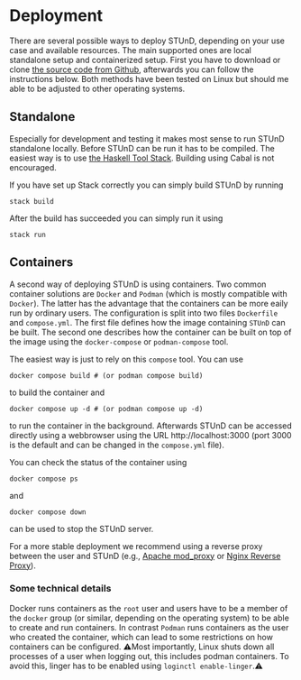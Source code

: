# Deployment

There are several possible ways to deploy STUnD, depending on your use case and available resources. The main supported ones are local standalone setup and containerized setup. First you have to download or clone [the source code from Github](https://github.com/harisont/STUnD), afterwards you can follow the instructions below. Both methods have been tested on Linux but should me able to be adjusted to other operating systems. 

## Standalone

Especially for development and testing it makes most sense to run STUnD standalone locally. Before STUnD can be run it has to be compiled. The easiest way is to use [the Haskell Tool Stack](https://docs.haskellstack.org/en/stable/). Building using Cabal is not encouraged.

If you have set up Stack correctly you can simply build STUnD by running

```
stack build
```

After the build has succeeded you can simply run it using

```
stack run
```

## Containers

A second way of deploying STUnD is using containers. Two common container solutions are `Docker` and `Podman` (which is mostly compatible with `Docker`). The latter has the advantage that the containers can be more eaily run by ordinary users. The configuration is split into two files `Dockerfile` and `compose.yml`. The first file defines how the image containing `STUnD` can be built. The second one describes how the container can be built on top of the image using the `docker-compose` or `podman-compose` tool.

The easiest way is just to rely on this `compose` tool. You can use 

```
docker compose build # (or podman compose build)
``` 

to build the container and 

```
docker compose up -d # (or podman compose up -d)
```

to run the container in the background. Afterwards STUnD can be accessed directly using a webbrowser using the URL http://localhost:3000 (port 3000 is the default and can be changed in the `compose.yml` file).

You can check the status of the container using 

```
docker compose ps
```

and

```
docker compose down
```

can be used to stop the STUnD server.

For a more stable deployment we recommend using a reverse proxy between the user and STUnD (e.g., [Apache mod_proxy](https://httpd.apache.org/docs/2.4/mod/mod_proxy.html#proxypass) or [Nginx Reverse Proxy](https://docs.nginx.com/nginx/admin-guide/web-server/reverse-proxy/)).


### Some technical details

Docker runs containers as the `root` user and users have to be a member of the `docker` group (or similar, depending on the operating system) to be able to create and run containers. In contrast `Podman` runs containers as the user who created the container, which can lead to some restrictions on how containers can be configured. ⚠️Most importantly, Linux shuts down all processes of a user when logging out, this includes podman containers. To avoid this, linger has to be enabled using  `loginctl enable-linger`.⚠️
